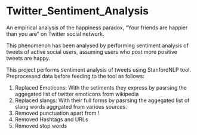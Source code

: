 Twitter_Sentiment_Analysis
==========================
An empirical analysis of the happiness paradox, “Your friends are happier than you are” on Twitter social network.

This phenomenon has been analysed by performing sentiment analysis of tweets of active social users, assuming users who post more positive tweets are happy.

This project performs sentiment analysis of tweets using StanfordNLP tool. Preprocessed data before feeding to the tool as follows:


1) Replaced Emoticons: With the setiments they express by pasrsing the aggegated list of twitter emoticons from wikipedia
2) Replaced slangs: With their full forms by pasrsing the aggegated list of slang words aggrgated from various sources.
3) Removed punctuation apart from !
4) Removed Hashtags and URLs
5) Removed stop words

 
